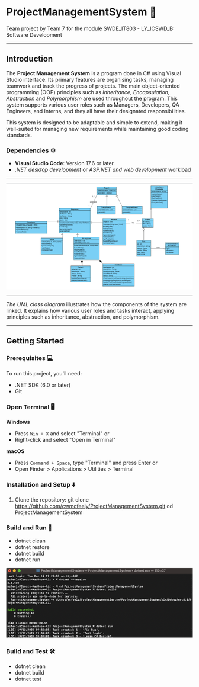 # ProjectManagementSystem :file_folder:

Team project by Team 7 for the module SWDE_IT803 - LY_ICSWD_B: Software Development

---

## Introduction

The **Project Management System** is a program done in C# using Visual Studio interface. Its primary features are organising tasks, managing teamwork and track the progress of projects. The main object-oriented programming (OOP) principles such as *Inheritance*, *Encapsulation*, *Abstraction* and *Polymorphism* are used throughout the program. This system supports various user roles such as Managers, Developers, QA Engineers, and Interns, and they all have their designated responsibilities.

This system is designed to be adaptable and simple to extend, making it well-suited for managing new requirements while maintaining good coding standards.


### Dependencies :gear:
- **Visual Studio Code**: Version 17.6 or later.
- *.NET desktop development* or *ASP.NET and web development* workload

---

![UML Class Diagram](./images/uml_class_diagram.png)

---

*The UML class diagram* illustrates how the components of the system are linked. It explains how various user roles and tasks interact, applying principles such as inheritance, abstraction, and polymorphism.

---

## Getting Started

### Prerequisites 💻
To run this project, you'll need:
- .NET SDK (6.0 or later)
- Git


### Open Terminal 🖥️
**Windows**
- Press `Win + X` and select "Terminal" or
- Right-click and select "Open in Terminal"

**macOS**
- Press `Command + Space`, type "Terminal" and press Enter or
- Open Finder > Applications > Utilities > Terminal

### Installation and Setup ⬇️
1. Clone the repository:
git clone https://github.com/cwmcfeely/ProjectManagementSystem.git
cd ProjectManagementSystem

### Build and Run 🚀
- dotnet clean
- dotnet restore
- dotnet build
- dotnet run

![Application Running](./images/RunAppInTerminal.png)

### Build and Test 🛠️
- dotnet clean
- dotnet build
- dotnet test
